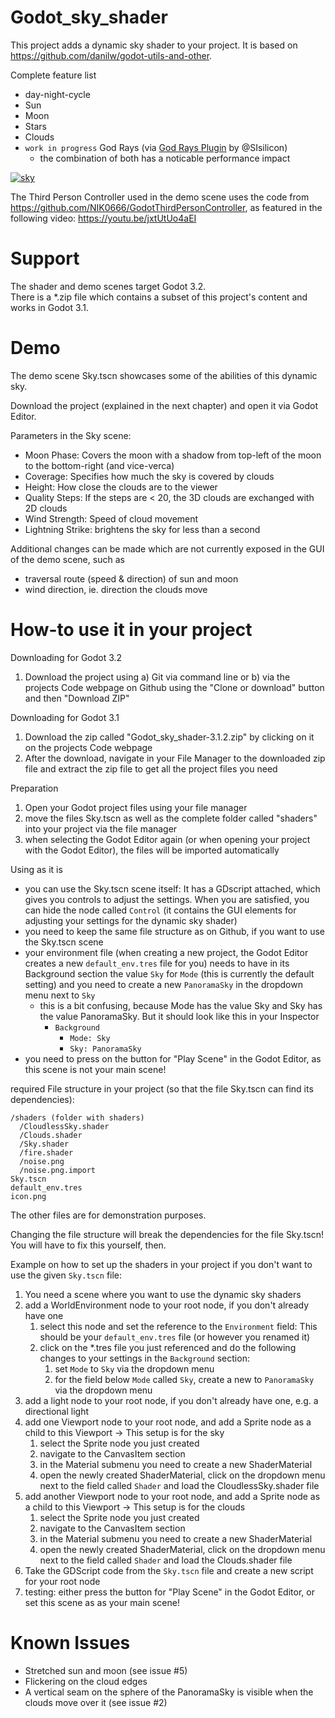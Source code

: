 # Godot_sky_shader
This project adds a dynamic sky shader to your project. It is based on https://github.com/danilw/godot-utils-and-other.

Complete feature list
* day-night-cycle
* Sun
* Moon
* Stars
* Clouds
* `work in progress` God Rays (via [God Rays Plugin](https://github.com/SIsilicon/Godot-God-Rays-Plugin) by @SIsilicon)
  * the combination of both has a noticable performance impact

[![sky](https://github.com/Lexpartizan/Godot_sky_shader/blob/master/preview1.jpg)](https://www.youtube.com/watch?v=fzUHa1BbOd4) 

The Third Person Controller used in the demo scene uses the code from https://github.com/NIK0666/GodotThirdPersonController, as featured in the following video: https://youtu.be/jxtUtUo4aEI

# Support

The shader and demo scenes target Godot 3.2.  
There is a *.zip file which contains a subset of this project's content and works in Godot 3.1.

# Demo

The demo scene Sky.tscn showcases some of the abilities of this dynamic sky.

Download the project (explained in the next chapter) and open it via Godot Editor.

Parameters in the Sky scene:
* Moon Phase: Covers the moon with a shadow from top-left of the moon to the bottom-right (and vice-verca)
* Coverage: Specifies how much the sky is covered by clouds
* Height: How close the clouds are to the viewer
* Quality Steps: If the steps are < 20, the 3D clouds are exchanged with 2D clouds
* Wind Strength: Speed of cloud movement
* Lightning Strike: brightens the sky for less than a second

Additional changes can be made which are not currently exposed in the GUI of the demo scene, such as
* traversal route (speed & direction) of sun and moon
* wind direction, ie. direction the clouds move

# How-to use it in your project

Downloading for Godot 3.2
1. Download the project using a) Git via command line or b) via the projects Code webpage on Github using the "Clone or download" button and then "Download ZIP"

Downloading for Godot 3.1
1. Download the zip called "Godot_sky_shader-3.1.2.zip" by clicking on it on the projects Code webpage
2. After the download, navigate in your File Manager to the downloaded zip file and extract the zip file to get all the project files you need

Preparation
1. Open your Godot project files using your file manager
2. move the files Sky.tscn as well as the complete folder called "shaders" into your project via the file manager
3. when selecting the Godot Editor again (or when opening your project with the Godot Editor), the files will be imported automatically

Using as it is
* you can use the Sky.tscn scene itself: It has a GDscript attached, which gives you controls to adjust the settings. When you are satisfied, you can hide the node called `Control` (it contains the GUI elements for adjusting your settings for the dynamic sky shader)
* you need to keep the same file structure as on Github, if you want to use the Sky.tscn scene
* your environment file (when creating a new project, the Godot Editor creates a new `default_env.tres` file for you) needs to have in its Background section the value `Sky` for `Mode` (this is currently the default setting) and you need to create a new `PanoramaSky` in the dropdown menu next to `Sky`
  * this is a bit confusing, because Mode has the value Sky and Sky has the value PanoramaSky. But it should look like this in your Inspector
    * `Background`
      * `Mode: Sky`
      * `Sky: PanoramaSky`
* you need to press on the button for "Play Scene" in the Godot Editor, as this scene is not your main scene!

required File structure in your project (so that the file Sky.tscn can find its dependencies):  
```
/shaders (folder with shaders)
  /CloudlessSky.shader
  /Clouds.shader
  /Sky.shader
  /fire.shader
  /noise.png
  /noise.png.import
Sky.tscn
default_env.tres
icon.png
```

The other files are for demonstration purposes.

Changing the file structure will break the dependencies for the file Sky.tscn! You will have to fix this yourself, then.


Example on how to set up the shaders in your project if you don't want to use the given `Sky.tscn` file:
1. You need a scene where you want to use the dynamic sky shaders
2. add a WorldEnvironment node to your root node, if you don't already have one
   1. select this node and set the reference to the `Environment` field: This should be your `default_env.tres` file (or however you renamed it)
   2. click on the *.tres file you just referenced and do the following changes to your settings in the `Background` section:
      1. set `Mode` to `Sky` via the dropdown menu
      2. for the field below `Mode` called `Sky`, create a new to `PanoramaSky` via the dropdown menu
3. add a light node to your root node, if you don't already have one, e.g. a directional light
4. add one Viewport node to your root node, and add a Sprite node as a child to this Viewport -> This setup is for the sky
   1. select the Sprite node you just created
   2. navigate to the CanvasItem section
   3. in the Material submenu you need to create a new ShaderMaterial
   4. open the newly created ShaderMaterial, click on the dropdown menu next to the field called `Shader` and load the CloudlessSky.shader file
5. add another Viewport node to your root node, and add a Sprite node as a child to this Viewport -> This setup is for the clouds
   1. select the Sprite node you just created
   2. navigate to the CanvasItem section
   3. in the Material submenu you need to create a new ShaderMaterial
   4. open the newly created ShaderMaterial, click on the dropdown menu next to the field called `Shader` and load the Clouds.shader file
6. Take the GDScript code from the `Sky.tscn` file and create a new script for your root node
7. testing: either press the button for "Play Scene" in the Godot Editor, or set this scene as as your main scene!

# Known Issues

* Stretched sun and moon (see issue #5)
* Flickering on the cloud edges
* A vertical seam on the sphere of the PanoramaSky is visible when the clouds move over it (see issue #2)